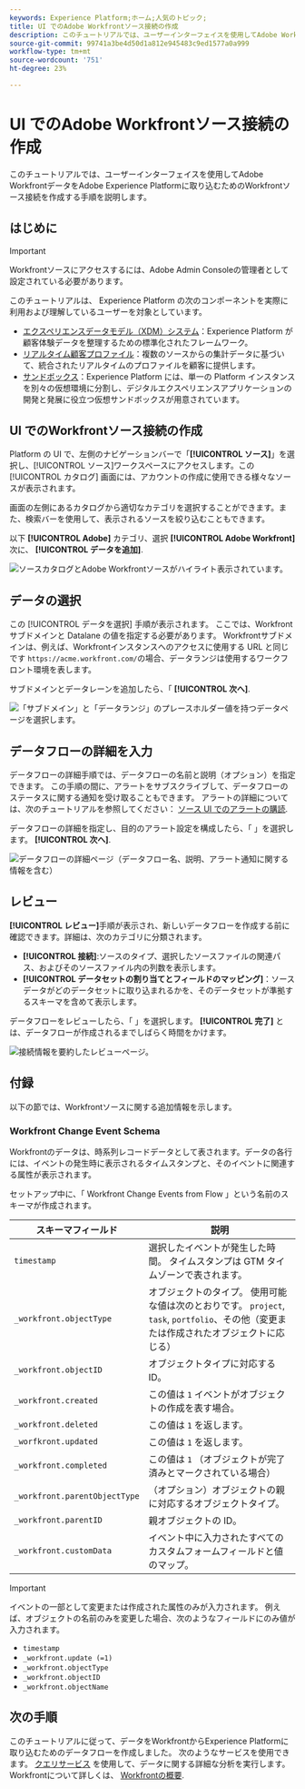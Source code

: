 ```yaml
---
keywords: Experience Platform;ホーム;人気のトピック;
title: UI でのAdobe Workfrontソース接続の作成
description: このチュートリアルでは、ユーザーインターフェイスを使用してAdobe WorkfrontデータをAdobe Experience Platformに取り込むためのWorkfrontソース接続を作成する手順を説明します。
source-git-commit: 99741a3be4d50d1a812e945483c9ed1577a0a999
workflow-type: tm+mt
source-wordcount: '751'
ht-degree: 23%

---
```


# UI でのAdobe Workfrontソース接続の作成

このチュートリアルでは、ユーザーインターフェイスを使用してAdobe WorkfrontデータをAdobe Experience Platformに取り込むためのWorkfrontソース接続を作成する手順を説明します。

## はじめに

>[!IMPORTANT]
>
>Workfrontソースにアクセスするには、Adobe Admin Consoleの管理者として設定されている必要があります。

このチュートリアルは、 Experience Platform の次のコンポーネントを実際に利用および理解しているユーザーを対象としています。

* [エクスペリエンスデータモデル（XDM）システム](../../../../../xdm/home.md)：Experience Platform が顧客体験データを整理するための標準化されたフレームワーク。
* [リアルタイム顧客プロファイル](../../../../../profile/home.md)：複数のソースからの集計データに基づいて、統合されたリアルタイムのプロファイルを顧客に提供します。
* [サンドボックス](../../../../../sandboxes/home.md)：Experience Platform には、単一の Platform インスタンスを別々の仮想環境に分割し、デジタルエクスペリエンスアプリケーションの開発と発展に役立つ仮想サンドボックスが用意されています。

## UI でのWorkfrontソース接続の作成

Platform の UI で、左側のナビゲーションバーで「**[!UICONTROL ソース]**」を選択し、[!UICONTROL ソース]ワークスペースにアクセスします。この [!UICONTROL カタログ] 画面には、アカウントの作成に使用できる様々なソースが表示されます。

画面の左側にあるカタログから適切なカテゴリを選択することができます。また、検索バーを使用して、表示されるソースを絞り込むこともできます。

以下 **[!UICONTROL Adobe]** カテゴリ、選択 **[!UICONTROL Adobe Workfront]** 次に、 **[!UICONTROL データを追加]**.

![ソースカタログとAdobe Workfrontソースがハイライト表示されています。](../../../../images/tutorials/create/workfront/catalog.png)

## データの選択

この [!UICONTROL データを選択] 手順が表示されます。 ここでは、Workfrontサブドメインと Datalane の値を指定する必要があります。 Workfrontサブドメインは、例えば、Workfrontインスタンスへのアクセスに使用する URL と同じです `https://acme.workfront.com/`の場合、データランジは使用するワークフロント環境を表します。

サブドメインとデータレーンを追加したら、「 **[!UICONTROL 次へ]**.

![「サブドメイン」と「データランジ」のプレースホルダー値を持つデータページを選択します。](../../../../images/tutorials/create/workfront/select-data.png)

## データフローの詳細を入力

データフローの詳細手順では、データフローの名前と説明（オプション）を指定できます。 この手順の間に、アラートをサブスクライブして、データフローのステータスに関する通知を受け取ることもできます。 アラートの詳細については、次のチュートリアルを参照してください： [ソース UI でのアラートの購読](../../alerts.md).

データフローの詳細を指定し、目的のアラート設定を構成したら、「 」を選択します。 **[!UICONTROL 次へ]**.

![データフローの詳細ページ（データフロー名、説明、アラート通知に関する情報を含む）](../../../../images/tutorials/create/workfront/dataflow-detail.png)

## レビュー

**[!UICONTROL レビュー]**&#x200B;手順が表示され、新しいデータフローを作成する前に確認できます。詳細は、次のカテゴリに分類されます。

* **[!UICONTROL 接続]**:ソースのタイプ、選択したソースファイルの関連パス、およびそのソースファイル内の列数を表示します。
* **[!UICONTROL データセットの割り当てとフィールドのマッピング]**：ソースデータがどのデータセットに取り込まれるかを、そのデータセットが準拠するスキーマを含めて表示します。

データフローをレビューしたら、「 」を選択します。 **[!UICONTROL 完了]** とは、データフローが作成されるまでしばらく時間をかけます。

![接続情報を要約したレビューページ。](../../../../images/tutorials/create/workfront/review.png)

## 付録

以下の節では、Workfrontソースに関する追加情報を示します。

### Workfront Change Event Schema

Workfrontのデータは、時系列レコードデータとして表されます。データの各行には、イベントの発生時に表示されるタイムスタンプと、そのイベントに関連する属性が表示されます。

セットアップ中に、「 Workfront Change Events from Flow 」という名前のスキーマが作成されます。

| スキーマフィールド | 説明 |
| --- | --- |
| `timestamp` | 選択したイベントが発生した時間。 タイムスタンプは GTM タイムゾーンで表されます。 |
| `_workfront.objectType` | オブジェクトのタイプ。 使用可能な値は次のとおりです。 `project`, `task`, `portfolio`、その他（変更または作成されたオブジェクトに応じる） |
| `_workfront.objectID` | オブジェクトタイプに対応する ID。 |
| `_workfront.created` | この値は `1` イベントがオブジェクトの作成を表す場合。 |
| `_workfront.deleted` | この値は `1` を返します。 |
| `_worfkront.updated` | この値は `1` を返します。 |
| `_workfront.completed` | この値は `1` （オブジェクトが完了済みとマークされている場合） |
| `_workfront.parentObjectType` | （オプション）オブジェクトの親に対応するオブジェクトタイプ。 |
| `_workfront.parentID` | 親オブジェクトの ID。 |
| `_workfront.customData` | イベント中に入力されたすべてのカスタムフォームフィールドと値のマップ。 |

>[!IMPORTANT]
>
>イベントの一部として変更または作成された属性のみが入力されます。 例えば、オブジェクトの名前のみを変更した場合、次のようなフィールドにのみ値が入力されます。<ul><li>`timestamp`</li><li>`_workfront.update (=1)`</li><li>`_workfront.objectType`</li><li>`_workfront.objectID`</li><li>`_workfront.objectName`</li></ul>

## 次の手順

このチュートリアルに従って、データをWorkfrontからExperience Platformに取り込むためのデータフローを作成しました。 次のようなサービスを使用できます。 [クエリサービス](../../../../../query-service/home.md) を使用して、データに関する詳細な分析を実行します。 Workfrontについて詳しくは、 [Workfrontの概要](../../../../connectors/adobe-applications/workfront.md).